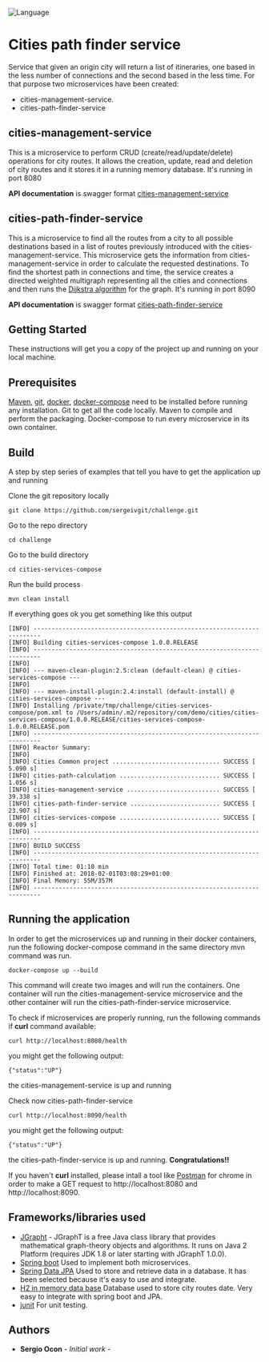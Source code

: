 ![Language](http://img.shields.io/badge/language-java-brightgreen.svg)


# Cities path finder service

Service that given an origin city will return a list of itineraries, one based in the less number of connections and the second based in the less time. For that purpose two microservices have been created:

* cities-management-service. 
* cities-path-finder-service

## cities-management-service

This is a microservice to perform CRUD (create/read/update/delete) operations for city routes. It allows the creation, update, read and deletion of city routes and it stores it in a running memory database. It's running in port 8080

**API documentation** is swagger format [cities-management-service](swagger-cities-management-service.yaml)

## cities-path-finder-service

This is a microservice to find all the routes from a city to all possible destinations based in a list of routes previously introduced with the cities-management-service.
This microservice gets the information from cities-management-service in order to calculate the requested destinations.
To find the shortest path in connections and time, the service creates a directed weighted multigraph representing all the cities and connections and then runs the [Dijkstra algorithm](https://en.wikipedia.org/wiki/Dijkstra%27s_algorithm) for the graph. It's running in port 8090

**API documentation** is swagger format [cities-path-finder-service](swagger-cities-path-finder-service.yaml)

## Getting Started

These instructions will get you a copy of the project up and running on your local machine.

## Prerequisites

[Maven](http://maven.apache.org), [git](https://github.com), [docker](https://www.docker.com), [docker-compose](https://www.docker.com) need to be installed before running any installation.
Git to get all the code locally.
Maven to compile and perform the packaging.
Docker-compose to run every microservice in its own container.


## Build

A step by step series of examples that tell you have to get the application up and running

Clone the git repository locally

```
git clone https://github.com/sergeivgit/challenge.git
```

Go to the repo directory

```
cd challenge
```

Go to the build directory

```
cd cities-services-compose
```

Run the build process

```
mvn clean install
```

If everything goes ok you get something like this output


```
[INFO] ------------------------------------------------------------------------
[INFO] Building cities-services-compose 1.0.0.RELEASE
[INFO] ------------------------------------------------------------------------
[INFO] 
[INFO] --- maven-clean-plugin:2.5:clean (default-clean) @ cities-services-compose ---
[INFO] 
[INFO] --- maven-install-plugin:2.4:install (default-install) @ cities-services-compose ---
[INFO] Installing /private/tmp/challenge/cities-services-compose/pom.xml to /Users/admin/.m2/repository/com/demo/cities/cities-services-compose/1.0.0.RELEASE/cities-services-compose-1.0.0.RELEASE.pom
[INFO] ------------------------------------------------------------------------
[INFO] Reactor Summary:
[INFO] 
[INFO] Cities Common project .............................. SUCCESS [  5.090 s]
[INFO] cities-path-calculation ............................ SUCCESS [  1.056 s]
[INFO] cities-management-service .......................... SUCCESS [ 39.338 s]
[INFO] cities-path-finder-service ......................... SUCCESS [ 23.907 s]
[INFO] cities-services-compose ............................ SUCCESS [  0.009 s]
[INFO] ------------------------------------------------------------------------
[INFO] BUILD SUCCESS
[INFO] ------------------------------------------------------------------------
[INFO] Total time: 01:10 min
[INFO] Finished at: 2018-02-01T03:08:29+01:00
[INFO] Final Memory: 55M/357M
[INFO] ------------------------------------------------------------------------

```


## Running the application

In order to get the microservices up and running in their docker containers, run the following docker-compose command in the same directory mvn command was run.

```
docker-compose up --build
```

This command will create two images and will run the containers. One container will run the cities-management-service microservice and the other container will run the cities-path-finder-service microservice.

To check if microservices are properly running, run the following commands if **curl** command available:

```
curl http://localhost:8080/health
```

you might get the following output:

```
{"status":"UP"}
```
the cities-management-service is up and running

Check now cities-path-finder-service

```
curl http://localhost:8090/health
```

you might get the following output:

```
{"status":"UP"}
```
the cities-path-finder-service is up and running. **Congratulations!!**

If you haven't **curl** installed, please intall a tool like [Postman](https://chrome.google.com/webstore/detail/postman/fhbjgbiflinjbdggehcddcbncdddomop) for chrome in order to make a GET request to http://localhost:8080 and http://localhost:8090.


## Frameworks/libraries used

* [JGrapht](https://github.com/jgrapht/jgrapht) - JGraphT is a free Java class library that provides mathematical graph-theory objects and algorithms. It runs on Java 2 Platform (requires JDK 1.8 or later starting with JGraphT 1.0.0).
* [Spring boot](https://projects.spring.io/spring-boot/) Used to implement both microservices.
* [Spring Data JPA](https://spring.io/guides/gs/accessing-data-jpa/) Used to store and retrieve data in a database. It has been selected because it's easy to use and integrate.
* [H2 in memory data base](http://www.h2database.com/html/main.html) Database used to store city routes date. Very easy to integrate with spring boot and JPA.
* [junit](http://junit.org/junit4/) For unit testing.


## Authors

* **Sergio Ocon** - *Initial work* - 


